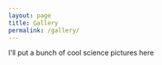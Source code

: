 ```yaml
---
layout: page
title: Gallery
permalink: /gallery/
---
```


I'll put a bunch of cool science pictures here
